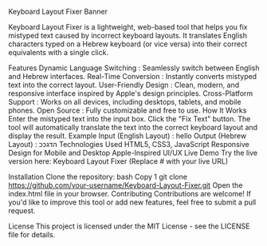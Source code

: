 Keyboard Layout Fixer
Banner

Keyboard Layout Fixer is a lightweight, web-based tool that helps you fix mistyped text caused by incorrect keyboard layouts. It translates English characters typed on a Hebrew keyboard (or vice versa) into their correct equivalents with a single click.

Features
Dynamic Language Switching : Seamlessly switch between English and Hebrew interfaces.
Real-Time Conversion : Instantly converts mistyped text into the correct layout.
User-Friendly Design : Clean, modern, and responsive interface inspired by Apple's design principles.
Cross-Platform Support : Works on all devices, including desktops, tablets, and mobile phones.
Open Source : Fully customizable and free to use.
How It Works
Enter the mistyped text into the input box.
Click the "Fix Text" button.
The tool will automatically translate the text into the correct keyboard layout and display the result.
Example
Input (English Layout) : hello
Output (Hebrew Layout) : הדגככ
Technologies Used
HTML5, CSS3, JavaScript
Responsive Design for Mobile and Desktop
Apple-Inspired UI/UX
Live Demo
Try the live version here: Keyboard Layout Fixer (Replace # with your live URL)

Installation
Clone the repository:
bash
Copy
1
git clone https://github.com/your-username/Keyboard-Layout-Fixer.git
Open the index.html file in your browser.
Contributing
Contributions are welcome! If you'd like to improve this tool or add new features, feel free to submit a pull request.

License
This project is licensed under the MIT License - see the LICENSE file for details.

